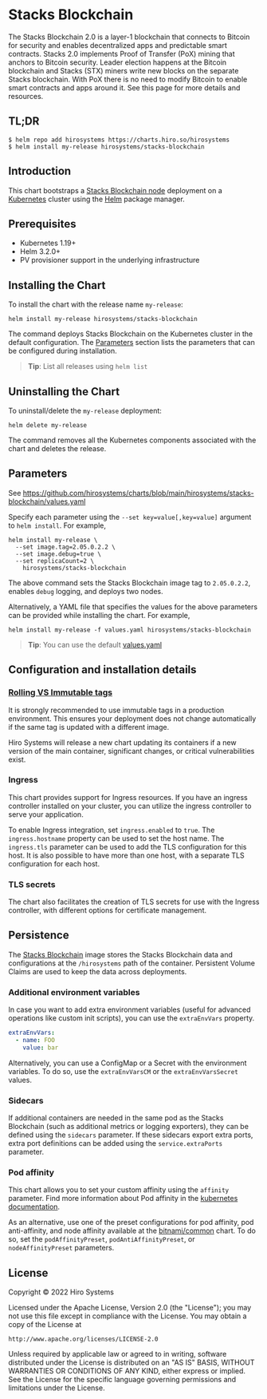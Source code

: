 # Stacks Blockchain

The Stacks Blockchain 2.0 is a layer-1 blockchain that connects to Bitcoin for security and enables decentralized apps and predictable smart contracts. Stacks 2.0 implements Proof of Transfer (PoX) mining that anchors to Bitcoin security. Leader election happens at the Bitcoin blockchain and Stacks (STX) miners write new blocks on the separate Stacks blockchain. With PoX there is no need to modify Bitcoin to enable smart contracts and apps around it. See this page for more details and resources.



## TL;DR

```console
$ helm repo add hirosystems https://charts.hiro.so/hirosystems
$ helm install my-release hirosystems/stacks-blockchain
```

## Introduction

This chart bootstraps a [Stacks Blockchain node](https://github.com/stacks-network/stacks-blockchain) deployment on a [Kubernetes](https://kubernetes.io) cluster using the [Helm](https://helm.sh) package manager.

## Prerequisites

- Kubernetes 1.19+
- Helm 3.2.0+
- PV provisioner support in the underlying infrastructure

## Installing the Chart

To install the chart with the release name `my-release`:

```console
helm install my-release hirosystems/stacks-blockchain
```

The command deploys Stacks Blockchain on the Kubernetes cluster in the default configuration. The [Parameters](#parameters) section lists the parameters that can be configured during installation.

> **Tip**: List all releases using `helm list`

## Uninstalling the Chart

To uninstall/delete the `my-release` deployment:

```console
helm delete my-release
```

The command removes all the Kubernetes components associated with the chart and deletes the release.

## Parameters

See https://github.com/hirosystems/charts/blob/main/hirosystems/stacks-blockchain/values.yaml

Specify each parameter using the `--set key=value[,key=value]` argument to `helm install`. For example,

```console
helm install my-release \
  --set image.tag=2.05.0.2.2 \
  --set image.debug=true \
  --set replicaCount=2 \
    hirosystems/stacks-blockchain
```

The above command sets the Stacks Blockchain image tag to `2.05.0.2.2`, enables `debug` logging, and deploys two nodes.

Alternatively, a YAML file that specifies the values for the above parameters can be provided while installing the chart. For example,

```console
helm install my-release -f values.yaml hirosystems/stacks-blockchain
```

> **Tip**: You can use the default [values.yaml](values.yaml)

## Configuration and installation details

### [Rolling VS Immutable tags](https://docs.bitnami.com/containers/how-to/understand-rolling-tags-containers/)

It is strongly recommended to use immutable tags in a production environment. This ensures your deployment does not change automatically if the same tag is updated with a different image.

Hiro Systems will release a new chart updating its containers if a new version of the main container, significant changes, or critical vulnerabilities exist.

### Ingress

This chart provides support for Ingress resources. If you have an ingress controller installed on your cluster, you can utilize the ingress controller to serve your application.

To enable Ingress integration, set `ingress.enabled` to `true`. The `ingress.hostname` property can be used to set the host name. The `ingress.tls` parameter can be used to add the TLS configuration for this host. It is also possible to have more than one host, with a separate TLS configuration for each host.

### TLS secrets

The chart also facilitates the creation of TLS secrets for use with the Ingress controller, with different options for certificate management.

## Persistence

The [Stacks Blockchain](https://github.com/stacks-network/stacks-blockchain) image stores the Stacks Blockchain data and configurations at the `/hirosystems` path of the container. Persistent Volume Claims are used to keep the data across deployments.

### Additional environment variables

In case you want to add extra environment variables (useful for advanced operations like custom init scripts), you can use the `extraEnvVars` property.

```yaml
extraEnvVars:
  - name: FOO
    value: bar
```

Alternatively, you can use a ConfigMap or a Secret with the environment variables. To do so, use the `extraEnvVarsCM` or the `extraEnvVarsSecret` values.

### Sidecars

If additional containers are needed in the same pod as the Stacks Blockchain (such as additional metrics or logging exporters), they can be defined using the `sidecars` parameter. If these sidecars export extra ports, extra port definitions can be added using the `service.extraPorts` parameter.

### Pod affinity

This chart allows you to set your custom affinity using the `affinity` parameter. Find more information about Pod affinity in the [kubernetes documentation](https://kubernetes.io/docs/concepts/configuration/assign-pod-node/#affinity-and-anti-affinity).

As an alternative, use one of the preset configurations for pod affinity, pod anti-affinity, and node affinity available at the [bitnami/common](https://github.com/bitnami/charts/tree/master/bitnami/common#affinities) chart. To do so, set the `podAffinityPreset`, `podAntiAffinityPreset`, or `nodeAffinityPreset` parameters.

## License

Copyright &copy; 2022 Hiro Systems

Licensed under the Apache License, Version 2.0 (the "License");
you may not use this file except in compliance with the License.
You may obtain a copy of the License at

    http://www.apache.org/licenses/LICENSE-2.0

Unless required by applicable law or agreed to in writing, software
distributed under the License is distributed on an "AS IS" BASIS,
WITHOUT WARRANTIES OR CONDITIONS OF ANY KIND, either express or implied.
See the License for the specific language governing permissions and
limitations under the License.
